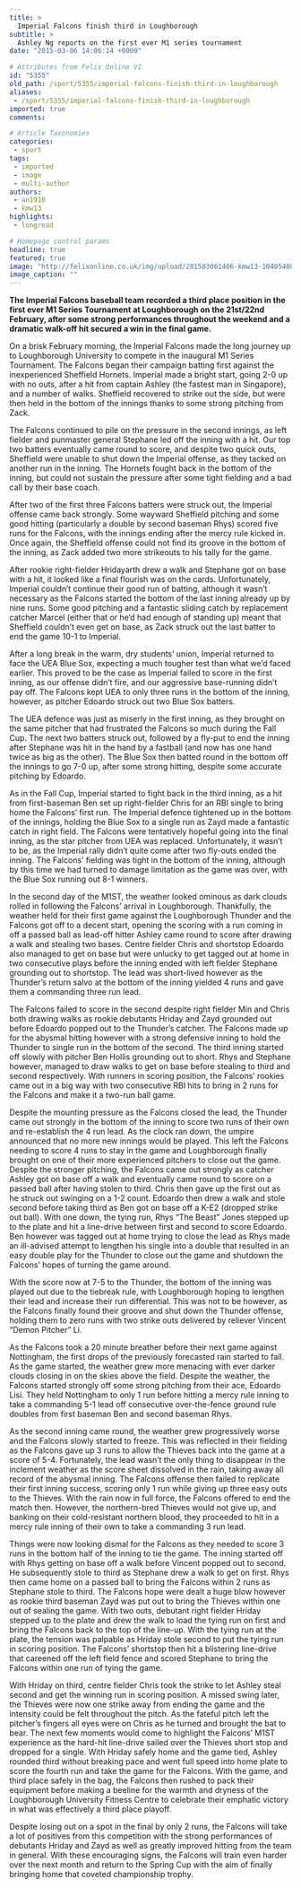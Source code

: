 ```yaml
---
title: >
  Imperial Falcons finish third in Loughborough
subtitle: >
  Ashley Ng reports on the first ever M1 series tournament
date: "2015-03-06 14:06:14 +0000"

# Attributes from Felix Online V1
id: "5355"
old_path: /sport/5355/imperial-falcons-finish-third-in-loughborough
aliases:
 - /sport/5355/imperial-falcons-finish-third-in-loughborough
imported: true
comments:

# Article Taxonomies
categories:
 - sport
tags:
 - imported
 - image
 - multi-author
authors:
 - an1910
 - kmw13
highlights:
 - longread

# Homepage control params
headline: true
featured: true
image: "http://felixonline.co.uk/img/upload/201503061406-kmw13-10405400_10152583315671604_8888381870642720679_n.jpg"
image_caption: ""
---
```


__The Imperial Falcons baseball team recorded a third place position in the first ever M1 Series Tournament at Loughborough on the 21st/22nd February, after some strong performances throughout the weekend and a dramatic walk-off hit secured a win in the final game.__

On a brisk February morning, the Imperial Falcons made the long journey up to Loughborough University to compete in the inaugural M1 Series Tournament. The Falcons began their campaign batting first against the inexperienced Sheffield Hornets. Imperial made a bright start, going 2-0 up with no outs, after a hit from captain Ashley (the fastest man in Singapore), and a number of walks. Sheffield recovered to strike out the side, but were then held in the bottom of the innings thanks to some strong pitching from Zack.

The Falcons continued to pile on the pressure in the second innings, as left fielder and punmaster general Stephane led off the inning with a hit. Our top two batters eventually came round to score, and despite two quick outs, Sheffield were unable to shut down the Imperial offense, as they tacked on another run in the inning. The Hornets fought back in the bottom of the inning, but could not sustain the pressure after some tight fielding and a bad call by their base coach.

After two of the first three Falcons batters were struck out, the Imperial offense came back strongly. Some wayward Sheffield pitching and some good hitting (particularly a double by second baseman Rhys) scored five runs for the Falcons, with the innings ending after the mercy rule kicked in. Once again, the Sheffield offense could not find its groove in the bottom of the inning, as Zack added two more strikeouts to his tally for the game.

After rookie right-fielder Hridayarth drew a walk and Stephane got on base with a hit, it looked like a final flourish was on the cards. Unfortunately, Imperial couldn’t continue their good run of batting, although it wasn’t necessary as the Falcons started the bottom of the last inning already up by nine runs. Some good pitching and a fantastic sliding catch by replacement catcher Marcel (either that or he’d had enough of standing up) meant that Sheffield couldn’t even get on base, as Zack struck out the last batter to end the game 10-1 to Imperial.

After a long break in the warm, dry students’ union, Imperial returned to face the UEA Blue Sox, expecting a much tougher test than what we’d faced earlier. This proved to be the case as Imperial failed to score in the first inning, as our offense didn’t fire, and our aggressive base-running didn’t pay off. The Falcons kept UEA to only three runs in the bottom of the inning, however, as pitcher Edoardo struck out two Blue Sox batters.

The UEA defence was just as miserly in the first inning, as they brought on the same pitcher that had frustrated the Falcons so much during the Fall Cup. The next two batters struck out, followed by a fly-put to end the inning after Stephane was hit in the hand by a fastball (and now has one hand twice as big as the other). The Blue Sox then batted round in the bottom off the innings to go 7-0 up, after some strong hitting, despite some accurate pitching by Edoardo.

As in the Fall Cup, Imperial started to fight back in the third inning, as a hit from first-baseman Ben set up right-fielder Chris for an RBI single to bring home the Falcons’ first run. The Imperial defence tightened up in the bottom of the innings, holding the Blue Sox to a single run as Zayd made a fantastic catch in right field. The Falcons were tentatively hopeful going into the final inning, as the star pitcher from UEA was replaced. Unfortunately, it wasn’t to be, as the Imperial rally didn’t quite come after two fly-outs ended the inning. The Falcons’ fielding was tight in the bottom of the inning, although by this time we had turned to damage limitation as the game was over, with the Blue Sox running out 8-1 winners.

In the second day of the M1ST, the weather looked ominous as dark clouds rolled in following the Falcons’ arrival in Loughborough. Thankfully, the weather held for their first game against the Loughborough Thunder and the Falcons got off to a decent start, opening the scoring with a run coming in off a passed ball as lead-off hitter Ashley came round to score after drawing a walk and stealing two bases. Centre fielder Chris and shortstop Edoardo also managed to get on base but were unlucky to get tagged out at home in two consecutive plays before the inning ended with left fielder Stephane grounding out to shortstop. The lead was short-lived however as the Thunder’s return salvo at the bottom of the inning yielded 4 runs and gave them a commanding three run lead.

The Falcons failed to score in the second despite right fielder Min and Chris both drawing walks as rookie debutants Hriday and Zayd grounded out before Edoardo popped out to the Thunder’s catcher. The Falcons made up for the abysmal hitting however with a strong defensive inning to hold the Thunder to single run in the bottom of the second. The third inning started off slowly with pitcher Ben Hollis grounding out to short. Rhys and Stephane however, managed to draw walks to get on base before stealing to third and second respectively. With runners in scoring position, the Falcons’ rookies came out in a big way with two consecutive RBI hits to bring in 2 runs for the Falcons and make it a two-run ball game.

Despite the mounting pressure as the Falcons closed the lead, the Thunder came out strongly in the bottom of the inning to score two runs of their own and re-establish the 4 run lead. As the clock ran down, the umpire announced that no more new innings would be played. This left the Falcons needing to score 4 runs to stay in the game and Loughborough finally brought on one of their more experienced pitchers to close out the game. Despite the stronger pitching, the Falcons came out strongly as catcher Ashley got on base off a walk and eventually came round to score on a passed ball after having stolen to third. Chris then gave up the first out as he struck out swinging on a 1-2 count. Edoardo then drew a walk and stole second before taking third as Ben got on base off a K-E2 (dropped strike out ball). With one down, the tying run, Rhys “The Beast” Jones stepped up to the plate and hit a line-drive between first and second to score Edoardo. Ben however was tagged out at home trying to close the lead as Rhys made an ill-advised attempt to lengthen his single into a double that resulted in an easy double play for the Thunder to close out the game and shutdown the Falcons’ hopes of turning the game around.

With the score now at 7-5 to the Thunder, the bottom of the inning was played out due to the tiebreak rule, with Loughborough hoping to lengthen their lead and increase their run differential. This was not to be however, as the Falcons finally found their groove and shut down the Thunder offense, holding them to zero runs with two strike outs delivered by reliever Vincent “Demon Pitcher” Li.

As the Falcons took a 20 minute breather before their next game against Nottingham, the first drops of the previously forecasted rain started to fall. As the game started, the weather grew more menacing with ever darker clouds closing in on the skies above the field. Despite the weather, the Falcons started strongly off some strong pitching from their ace, Edoardo Lisi. They held Nottingham to only 1 run before hitting a mercy rule inning to take a commanding 5-1 lead off consecutive over-the-fence ground rule doubles from first baseman Ben and second baseman Rhys.

As the second inning came round, the weather grew progressively worse and the Falcons slowly started to freeze. This was reflected in their fielding as the Falcons gave up 3 runs to allow the Thieves back into the game at a score of 5-4. Fortunately, the lead wasn’t the only thing to disappear in the inclement weather as the score sheet dissolved in the rain, taking away all record of the abysmal inning. The Falcons offense then failed to replicate their first inning success, scoring only 1 run while giving up three easy outs to the Thieves. With the rain now in full force, the Falcons offered to end the match then. However, the northern-bred Thieves would not give up, and banking on their cold-resistant northern blood, they proceeded to hit in a mercy rule inning of their own to take a commanding 3 run lead.

Things were now looking dismal for the Falcons as they needed to score 3 runs in the bottom half of the inning to tie the game. The inning started off with Rhys getting on base off a walk before Vincent popped out to second. He subsequently stole to third as Stephane drew a walk to get on first. Rhys then came home on a passed ball to bring the Falcons within 2 runs as Stephane stole to third. The Falcons hope were dealt a huge blow however as rookie third baseman Zayd was put out to bring the Thieves within one out of sealing the game. With two outs, debutant right fielder Hriday stepped up to the plate and drew the walk to load the tying run on first and bring the Falcons back to the top of the line-up. With the tying run at the plate, the tension was palpable as Hriday stole second to put the tying run in scoring position. The Falcons’ shortstop then hit a blistering line-drive that careened off the left field fence and scored Stephane to bring the Falcons within one run of tying the game.

With Hriday on third, centre fielder Chris took the strike to let Ashley steal second and get the winning run in scoring position. A missed swing later, the Thieves were now one strike away from ending the game and the intensity could be felt throughout the pitch. As the fateful pitch left the pitcher’s fingers all eyes were on Chris as he turned and brought the bat to bear. The next few moments would come to highlight the Falcons’ M1ST experience as the hard-hit line-drive sailed over the Thieves short stop and dropped for a single. With Hriday safely home and the game tied, Ashley rounded third without breaking pace and went full speed into home plate to score the fourth run and take the game for the Falcons. With the game, and third place safely in the bag, the Falcons then rushed to pack their equipment before making a beeline for the warmth and dryness of the Loughborough University Fitness Centre to celebrate their emphatic victory in what was effectively a third place playoff.

Despite losing out on a spot in the final by only 2 runs, the Falcons will take a lot of positives from this competition with the strong performances of debutants Hriday and Zayd as well as greatly improved hitting from the team in general. With these encouraging signs, the Falcons will train even harder over the next month and return to the Spring Cup with the aim of finally bringing home that coveted championship trophy.
